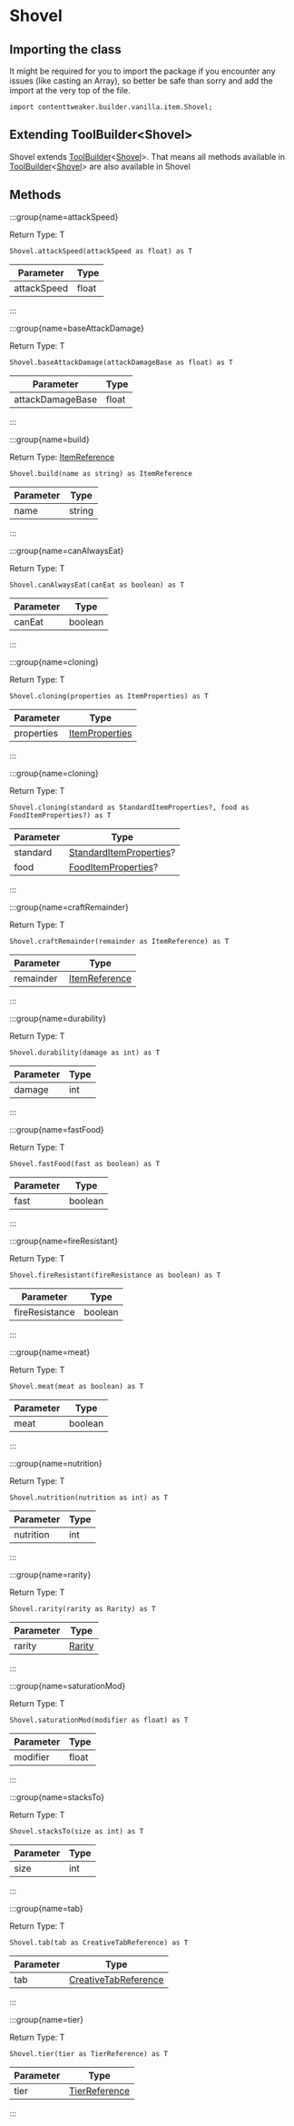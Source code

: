 # Shovel

## Importing the class

It might be required for you to import the package if you encounter any issues (like casting an Array), so better be safe than sorry and add the import at the very top of the file.
```zenscript
import contenttweaker.builder.vanilla.item.Shovel;
```


## Extending ToolBuilder&lt;Shovel&gt;

Shovel extends [ToolBuilder](/mods/contenttweaker/builder/vanilla/item/ToolBuilder)&lt;[Shovel](/mods/contenttweaker/builder/vanilla/item/Shovel)&gt;. That means all methods available in [ToolBuilder](/mods/contenttweaker/builder/vanilla/item/ToolBuilder)&lt;[Shovel](/mods/contenttweaker/builder/vanilla/item/Shovel)&gt; are also available in Shovel

## Methods

:::group{name=attackSpeed}

Return Type: T

```zenscript
Shovel.attackSpeed(attackSpeed as float) as T
```

|  Parameter  | Type  |
|-------------|-------|
| attackSpeed | float |


:::

:::group{name=baseAttackDamage}

Return Type: T

```zenscript
Shovel.baseAttackDamage(attackDamageBase as float) as T
```

|    Parameter     | Type  |
|------------------|-------|
| attackDamageBase | float |


:::

:::group{name=build}

Return Type: [ItemReference](/mods/contenttweaker/object/vanilla/ItemReference)

```zenscript
Shovel.build(name as string) as ItemReference
```

| Parameter |  Type  |
|-----------|--------|
| name      | string |


:::

:::group{name=canAlwaysEat}

Return Type: T

```zenscript
Shovel.canAlwaysEat(canEat as boolean) as T
```

| Parameter |  Type   |
|-----------|---------|
| canEat    | boolean |


:::

:::group{name=cloning}

Return Type: T

```zenscript
Shovel.cloning(properties as ItemProperties) as T
```

| Parameter  |                                     Type                                      |
|------------|-------------------------------------------------------------------------------|
| properties | [ItemProperties](/mods/contenttweaker/object/vanilla/property/ItemProperties) |


:::

:::group{name=cloning}

Return Type: T

```zenscript
Shovel.cloning(standard as StandardItemProperties?, food as FoodItemProperties?) as T
```

| Parameter |                                              Type                                              |
|-----------|------------------------------------------------------------------------------------------------|
| standard  | [StandardItemProperties](/mods/contenttweaker/object/vanilla/property/StandardItemProperties)? |
| food      | [FoodItemProperties](/mods/contenttweaker/object/vanilla/property/FoodItemProperties)?         |


:::

:::group{name=craftRemainder}

Return Type: T

```zenscript
Shovel.craftRemainder(remainder as ItemReference) as T
```

| Parameter |                                Type                                |
|-----------|--------------------------------------------------------------------|
| remainder | [ItemReference](/mods/contenttweaker/object/vanilla/ItemReference) |


:::

:::group{name=durability}

Return Type: T

```zenscript
Shovel.durability(damage as int) as T
```

| Parameter | Type |
|-----------|------|
| damage    | int  |


:::

:::group{name=fastFood}

Return Type: T

```zenscript
Shovel.fastFood(fast as boolean) as T
```

| Parameter |  Type   |
|-----------|---------|
| fast      | boolean |


:::

:::group{name=fireResistant}

Return Type: T

```zenscript
Shovel.fireResistant(fireResistance as boolean) as T
```

|   Parameter    |  Type   |
|----------------|---------|
| fireResistance | boolean |


:::

:::group{name=meat}

Return Type: T

```zenscript
Shovel.meat(meat as boolean) as T
```

| Parameter |  Type   |
|-----------|---------|
| meat      | boolean |


:::

:::group{name=nutrition}

Return Type: T

```zenscript
Shovel.nutrition(nutrition as int) as T
```

| Parameter | Type |
|-----------|------|
| nutrition | int  |


:::

:::group{name=rarity}

Return Type: T

```zenscript
Shovel.rarity(rarity as Rarity) as T
```

| Parameter |                    Type                     |
|-----------|---------------------------------------------|
| rarity    | [Rarity](/vanilla/api/item/property/Rarity) |


:::

:::group{name=saturationMod}

Return Type: T

```zenscript
Shovel.saturationMod(modifier as float) as T
```

| Parameter | Type  |
|-----------|-------|
| modifier  | float |


:::

:::group{name=stacksTo}

Return Type: T

```zenscript
Shovel.stacksTo(size as int) as T
```

| Parameter | Type |
|-----------|------|
| size      | int  |


:::

:::group{name=tab}

Return Type: T

```zenscript
Shovel.tab(tab as CreativeTabReference) as T
```

| Parameter |                                       Type                                       |
|-----------|----------------------------------------------------------------------------------|
| tab       | [CreativeTabReference](/mods/contenttweaker/object/vanilla/CreativeTabReference) |


:::

:::group{name=tier}

Return Type: T

```zenscript
Shovel.tier(tier as TierReference) as T
```

| Parameter |                                Type                                |
|-----------|--------------------------------------------------------------------|
| tier      | [TierReference](/mods/contenttweaker/object/vanilla/TierReference) |


:::



